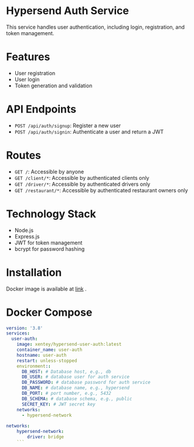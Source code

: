 # Hypersend Auth Service

This service handles user authentication, including login, registration, and token management.

# Features
- User registration
- User login
- Token generation and validation

# API Endpoints

- `POST /api/auth/signup`: Register a new user
- `POST /api/auth/signin`: Authenticate a user and return a JWT

# Routes

- `GET /`: Accessible by anyone
- `GET /client/*`: Accessible by authenticated clients only
- `GET /driver/*`: Accessible by authenticated drivers only
- `GET /restaurant/*`: Accessible by authenticated restaurant owners only

# Technology Stack
- Node.js
- Express.js
- JWT for token management
- bcrypt for password hashing

# Installation

Docker image is available at [link](https://hub.docker.com/r/xentey/hypersend-user-auth) .

# Docker Compose

```yaml
version: '3.8'
services:
  user-auth:
    image: xentey/hypersend-user-auth:latest
    container_name: user-auth
    hostname: user-auth
    restart: unless-stopped
    environment::
      DB_HOST: # Database host, e.g., db
      DB_USER: # database user for auth service
      DB_PASSWORD: # database password for auth service
      DB_NAME: # database name, e.g., hypersend
      DB_PORT: # port number, e.g., 5432
      DB_SCHEMA: # database schema, e.g., public
      SECRET_KEY: # JWT secret key
    networks:
      - hypersend-network
 
networks:
    hypersend-network:
        driver: bridge
    ```
